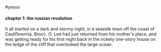 #yesso

#### chapter 1: the russian revolution

It all started on a dark and stormy night, in a seaside town off the coast of Cauliflowrnia. Brocc. O. Lee had just returned from his mother's place, and was getting ready for his first night back in the rickety one-story house on the ledge of the cliff that overlooked the large ocean.

